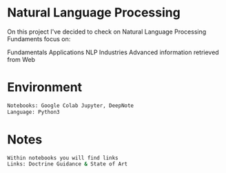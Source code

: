 # Natural Language Processing

On this project I've decided to check on
Natural Language Processing Fundaments focus on:

Fundamentals
Applications
NLP Industries
Advanced information retrieved from Web

# Environment
```sh
Notebooks: Google Colab Jupyter, DeepNote
Language: Python3
```

# Notes

```sh
Within notebooks you will find links
Links: Doctrine Guidance & State of Art
```
